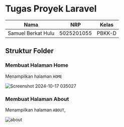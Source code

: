 # Tugas Proyek Laravel

| Nama            | NRP       | Kelas      |
|-----------------|-----------|------------|
| Samuel Berkat Hulu | 5025201055 | PBKK-D |

## Struktur Folder 
### Membuat Halaman Home
Menampilkan halaman ``HOME`` 

![Screenshot 2024-10-17 035027](https://github.com/user-attachments/assets/6d467b60-c5a5-4ada-a478-a10a0780225c)

### Membuat Halaman About
Menampilkan halaman ``ABOUT``,

![about](https://github.com/user-attachments/assets/b6ad412e-796e-4000-ac0f-2b4bc951c0b7)
